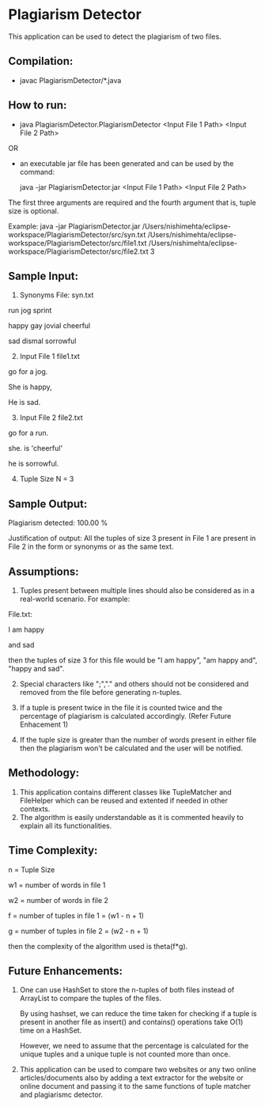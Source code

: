 # Plagiarism Detector

This application can be used to detect the plagiarism of two files.

## Compilation:
- javac PlagiarismDetector/*.java

## How to run:
- java PlagiarismDetector.PlagiarismDetector <Synonyms File Path> 
	<Input File 1 Path> <Input File 2 Path> <Optional Tuple Size>
	
OR

- an executable jar file has been generated and can be used by the command:

	java -jar PlagiarismDetector.jar <Synonyms File Path>
	<Input File 1 Path> <Input File 2 Path> <Optional Tuple Size>
	
The first three arguments are required and the fourth argument that is, tuple size is optional.

Example: java -jar PlagiarismDetector.jar /Users/nishimehta/eclipse-workspace/PlagiarismDetector/src/syn.txt /Users/nishimehta/eclipse-workspace/PlagiarismDetector/src/file1.txt /Users/nishimehta/eclipse-workspace/PlagiarismDetector/src/file2.txt 3

## Sample Input:
1. Synonyms File: syn.txt

run jog sprint

happy gay jovial cheerful

sad dismal sorrowful

2. Input File 1 file1.txt

go for a jog.

She is happy,

He is sad.

3. Input File 2 file2.txt

go for a run.

she. is 'cheerful'

he is sorrowful.

4. Tuple Size N = 3

## Sample Output:
Plagiarism detected: 100.00 % 

Justification of output: All the tuples of size 3 present in File 1 are present in File 2 in the form or synonyms or as the same text.

## Assumptions:
1. Tuples present between multiple lines should also be considered as in a real-world scenario. For example:

File.txt:

I am happy

and sad

then the tuples of size 3 for this file would be "I am happy", "am happy and", "happy and sad".

2. Special characters like ";","." and others should not be considered and removed from the file before generating n-tuples.

3. If a tuple is present twice in the file it is counted twice and the percentage of plagiarism is calculated accordingly. (Refer Future Enhacement 1)

4. If the tuple size is greater than the number of words present in either file then the plagiarism won't be calculated and the user will be notified.

## Methodology:
1. This application contains different classes like TupleMatcher and FileHelper which can be reused and extented if needed in other contexts.
2. The algorithm is easily understandable as it is commented heavily to explain all its functionalities.

## Time Complexity:
n = Tuple Size

w1 = number of words in file 1

w2 = number of words in file 2

f = number of tuples in file 1 = (w1 - n + 1)

g = number of tuples in file 2 = (w2 - n + 1)

then the complexity of the algorithm used is theta(f*g).

## Future Enhancements:
1. One can use HashSet to store the n-tuples of both files instead of ArrayList to compare the tuples of the files. 

   By using hashset, we can reduce the time taken for checking if a tuple is present in another file as insert() and contains() operations take O(1) time on a HashSet.
   
   However, we need to assume that the percentage is calculated for the unique tuples and a unique tuple is not counted more than once.
2. This application can be used to compare two websites or any two online articles/documents also by adding a text extractor for the website or online document and passing it to the same functions of tuple matcher and plagiarismc detector. 
